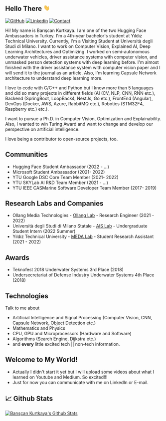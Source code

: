 <h2> Hello There <img src="https://raw.githubusercontent.com/ABSphreak/ABSphreak/master/gifs/Hi.gif" height="20px"></h2>

[![GitHub](https://img.shields.io/badge/SUPPORT%20AT-GITHUB-blue?style=for-the-badge&logo=github)](https://github.com/bariscankurtkaya) [![Linkedin](https://img.shields.io/badge/MY%20PROFILE-Linkedin-blue?style=for-the-badge&logo=github)](https://www.linkedin.com/in/bar%C4%B1%C5%9Fcan-kurtkaya/) 
 [![Contact](https://img.shields.io/badge/CONTACT-GMAIL-yellow?style=for-the-badge&logo=gmail&logoColor=white)](mailto:bariscankurtkaya@gmail.com)
 

Hi! My name is Barışcan Kurtkaya. I am one of the two Hugging Face Ambassadors in Turkey. I'm a 4th-year bachelor's student at Yıldız Technical University. Currently, I'm a Visiting Student at Università degli Studi di Milano. I want to work on Computer Vision, Explained AI, Deep Learning Architectures and Optimizing. I worked on semi-autonomous underwater vehicles, driver assistance systems with computer vision, and unmasked person detection systems with deep learning before. I'm almost finished with the driver assistance system with computer vision paper and I will send it to the journal as an article. Also, I'm learning Capsule Network architecture to understand deep learning more.

I love to code with C/C++ and Python but I know more than 5 languages and did so many projects in different fields (AI (CV, NLP, CNN, RNN etc.), Backend (SpringBoot, LoopBack4, NestJs, Go etc.), FrontEnd (Angular), DevOps (Docker, AWS, Azure, RabbitMQ etc.), Robotics (STM32F4, Raspberry etc.) etc.).

I want to pursue a Ph.D. in Computer Vision, Optimization and Explainability. Also, I wanted to win Turing Award and want to change and develop our perspective on artificial intelligence.

I love being a contributor to open-source projects, too.

## Communities
- Hugging Face Student Ambassador (2022 - ...)
- Microsoft Student Ambassador (2021- 2022)
- YTU Google DSC Core Team Member (2021- 2022)
- YTU SKYLab AI R&D Team Member (2021 - ...)
- YTU IEEE CASMarine Software Developer Team Member (2017- 2019)

## Research Labs and Companies
- Ollang Media Technologies - [Ollang Lab](https://ollang.com/) - Research Engineer (2021 - 2022)
- Università degli Studi di Milano Statale - [AIS Lab](https://ais-lab.di.unimi.it/index.html) - Undergraduate Student Intern (2022 Summer)
- Yıldız Technical University - [MEDA Lab](https://ehm.yildiz.edu.tr/en/ehm/5/Laboratories/179) - Student Research Assistant (2021 - 2022)

## Awards
- Teknofest 2018 Underwater Systems 3rd Place (2018)
- Undersecretariat of Defense Industry Underwater Systems 4th Place (2018)

## Technologies
Talk to me about
- Artificial Intelligence and Signal Processing (Computer Vision, CNN, Capsule Network, Object Detection etc.)
- Mathematics and Physics
- CPU, GPU and Microprocessors (Hardware and Software)
- Algorithms (Search Engine, Dijkstra etc.)
- and **every** little excited tech || non-tech information.

## Welcome to My World!
- Actually I didn't start it yet but I will upload some videos about what I learned on Youtube and Medium. So excited!!!
- Just for now you can communicate with me on LinkedIn or E-mail.



## 📈 Github Stats

<a href="https://github.com/bariscankurtkaya/bariscankurtkaya">
 <img alt="Barışcan Kurtkaya's Github Stats" src="https://github-readme-stats.vercel.app/api/?username=bariscankurtkaya&show_icons=true&count_private=true&theme=react&hide_border=true&bg_color=1F222E&title_color=F85D7F&icon_color=F8D866" height="192px" width="840px"/>
</a>
